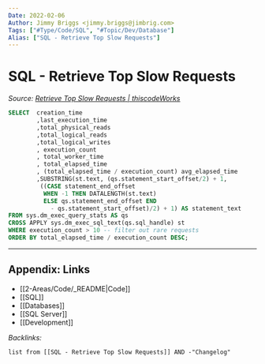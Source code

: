 ```yaml
---
Date: 2022-02-06
Author: Jimmy Briggs <jimmy.briggs@jimbrig.com>
Tags: ["#Type/Code/SQL", "#Topic/Dev/Database"]
Alias: ["SQL - Retrieve Top Slow Requests"]
---
```


# SQL - Retrieve Top Slow Requests

*Source: [Retrieve Top Slow Requests | thiscodeWorks](https://www.thiscodeworks.com/61faf178b783be0015bbaf73)*

```SQL
SELECT  creation_time 
        ,last_execution_time
        ,total_physical_reads
        ,total_logical_reads 
        ,total_logical_writes
        , execution_count
        , total_worker_time
        , total_elapsed_time
        , (total_elapsed_time / execution_count) avg_elapsed_time
        ,SUBSTRING(st.text, (qs.statement_start_offset/2) + 1,
         ((CASE statement_end_offset
          WHEN -1 THEN DATALENGTH(st.text)
          ELSE qs.statement_end_offset END
            - qs.statement_start_offset)/2) + 1) AS statement_text
FROM sys.dm_exec_query_stats AS qs
CROSS APPLY sys.dm_exec_sql_text(qs.sql_handle) st
WHERE execution_count > 10 -- filter out rare requests
ORDER BY total_elapsed_time / execution_count DESC;
```


***

## Appendix: Links

- [[2-Areas/Code/_README|Code]]
- [[SQL]]
- [[Databases]]
- [[SQL Server]]
- [[Development]]

*Backlinks:*

```dataview
list from [[SQL - Retrieve Top Slow Requests]] AND -"Changelog"
```